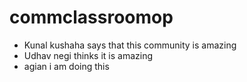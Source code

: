 # commclassroomop
- Kunal kushaha says that this community is amazing 
- Udhav negi thinks it is amazing 
- agian i am doing this 

